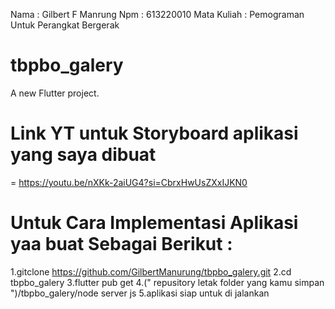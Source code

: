 Nama : Gilbert F Manrung
Npm : 613220010
Mata Kuliah : Pemograman Untuk Perangkat Bergerak 


# tbpbo_galery

A new Flutter project.


# Link YT untuk Storyboard aplikasi yang saya dibuat 

= https://youtu.be/nXKk-2aiUG4?si=CbrxHwUsZXxIJKN0

# Untuk Cara Implementasi Aplikasi yaa buat Sebagai Berikut : 
1.gitclone https://github.com/GilbertManurung/tbpbo_galery.git
2.cd tbpbo_galery
3.flutter pub get 
4.(" repusitory letak folder yang kamu simpan ")/tbpbo_galery/node server js
5.aplikasi siap untuk di jalankan 
